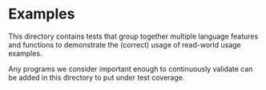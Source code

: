 # Examples

This directory contains tests that group together multiple language features and
functions to demonstrate the (correct) usage of read-world usage examples.

Any programs we consider important enough to continuously validate can be added
in this directory to put under test coverage.
